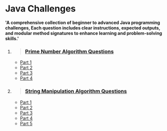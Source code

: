 # Java Challenges
**'A comprehensive collection of beginner to advanced Java programming challenges, Each question includes clear instructions, expected outputs, and modular method signatures to enhance learning and problem-solving skills.'**

1. > ### [Prime Number Algorithm Questions](./prime-number-check-algorithm)
    - [Part 1](./prime-number-check-algorithm/part-1)
    - [Part 2](./prime-number-check-algorithm/part-2)
    - [Part 3](./prime-number-check-algorithm/part-3)
    - [Part 4](./prime-number-check-algorithm/part-4)

2. > ### [String Manipulation Algorithm Questions](./string-manipulate-algorithm)
    - [Part 1](./string-manipulate-algorithm/part-1)
    - [Part 2](./string-manipulate-algorithm/part-2)
    - [Part 3](./string-manipulate-algorithm/part-3)
    - [Part 4](./string-manipulate-algorithm/part-4)
    - [Part 5](./string-manipulate-algorithm/part-5)